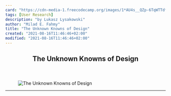 ```yaml
---
card: "https://cdn-media-1.freecodecamp.org/images/1*AU4s__QZp-6TqWTTdfZ2Qg.png"
tags: [User Research]
description: "by Lukasz Lysakowski"
author: "Milad E. Fahmy"
title: "The Unknown Knowns of Design"
created: "2021-08-16T11:46:46+02:00"
modified: "2021-08-16T11:46:46+02:00"
---
```

<div class="site-wrapper">
<main id="site-main" class="site-main outer">
<div class="inner">
<article class="post-full post tag-user-research tag-design tag-ux tag-technology tag-web-development ">
<header class="post-full-header">
<h1 class="post-full-title">The Unknown Knowns of Design</h1>
</header>
<figure class="post-full-image">
<picture>
<source media="(max-width: 700px)" sizes="1px" srcset="data:image/gif;base64,R0lGODlhAQABAIAAAAAAAP///yH5BAEAAAAALAAAAAABAAEAAAIBRAA7 1w">
<source media="(min-width: 701px)" sizes="(max-width: 800px) 400px,
(max-width: 1170px) 700px,
1400px" srcset="https://cdn-media-1.freecodecamp.org/images/1*AU4s__QZp-6TqWTTdfZ2Qg.png 300w,
https://cdn-media-1.freecodecamp.org/images/1*AU4s__QZp-6TqWTTdfZ2Qg.png 600w,
https://cdn-media-1.freecodecamp.org/images/1*AU4s__QZp-6TqWTTdfZ2Qg.png 1000w,
https://cdn-media-1.freecodecamp.org/images/1*AU4s__QZp-6TqWTTdfZ2Qg.png 2000w">
<img onerror="this.style.display='none'" src="https://cdn-media-1.freecodecamp.org/images/1*AU4s__QZp-6TqWTTdfZ2Qg.png" alt="The Unknown Knowns of Design">
</picture>
</figure>
<section class="post-full-content">
<div class="post-content medium-migrated-article">
</div>
<hr>
</section>
</article>
</div>
</main>
</div>
<!-- Google Tag Manager (noscript) -->
<!-- End Google Tag Manager (noscript) -->
